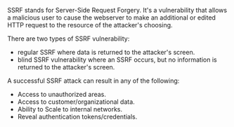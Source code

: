 
SSRF stands for Server-Side Request Forgery. It's a vulnerability that allows a malicious user to cause the webserver to make an additional or edited HTTP request to the resource of the attacker's choosing.

There are two types of SSRF vulnerability:
- regular SSRF where data is returned to the attacker's screen. 
- blind SSRF vulnerability where an SSRF occurs, but no information is returned to the attacker's screen.

A successful SSRF attack can result in any of the following: 
- Access to unauthorized areas.
- Access to customer/organizational data.
- Ability to Scale to internal networks.
- Reveal authentication tokens/credentials.